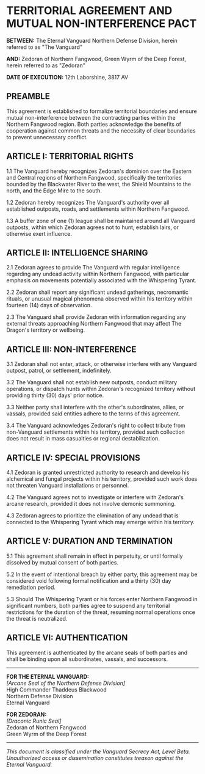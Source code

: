 # TERRITORIAL AGREEMENT AND MUTUAL NON-INTERFERENCE PACT

**BETWEEN:** The Eternal Vanguard Northern Defense Division, herein referred to as "The Vanguard"

**AND:** Zedoran of Northern Fangwood, Green Wyrm of the Deep Forest, herein referred to as "Zedoran"

**DATE OF EXECUTION:** 12th Laborshine, 3817 AV

## PREAMBLE

This agreement is established to formalize territorial boundaries and ensure mutual non-interference between the contracting parties within the Northern Fangwood region. Both parties acknowledge the benefits of cooperation against common threats and the necessity of clear boundaries to prevent unnecessary conflict.

## ARTICLE I: TERRITORIAL RIGHTS

1.1 The Vanguard hereby recognizes Zedoran's dominion over the Eastern and Central regions of Northern Fangwood, specifically the territories bounded by the Blackwater River to the west, the Shield Mountains to the north, and the Edge Mire to the south.

1.2 Zedoran hereby recognizes The Vanguard's authority over all established outposts, roads, and settlements within Northern Fangwood.

1.3 A buffer zone of one (1) league shall be maintained around all Vanguard outposts, within which Zedoran agrees not to hunt, establish lairs, or otherwise exert influence.

## ARTICLE II: INTELLIGENCE SHARING

2.1 Zedoran agrees to provide The Vanguard with regular intelligence regarding any undead activity within Northern Fangwood, with particular emphasis on movements potentially associated with the Whispering Tyrant.

2.2 Zedoran shall report any significant undead gatherings, necromantic rituals, or unusual magical phenomena observed within his territory within fourteen (14) days of observation.

2.3 The Vanguard shall provide Zedoran with information regarding any external threats approaching Northern Fangwood that may affect The Dragon's territory or wellbeing.

## ARTICLE III: NON-INTERFERENCE

3.1 Zedoran shall not enter, attack, or otherwise interfere with any Vanguard outpost, patrol, or settlement, indefinitely.

3.2 The Vanguard shall not establish new outposts, conduct military operations, or dispatch hunts within Zedoran's recognized territory without providing thirty (30) days' prior notice.

3.3 Neither party shall interfere with the other's subordinates, allies, or vassals, provided said entities adhere to the terms of this agreement.

3.4 The Vanguard acknowledges Zedoran's right to collect tribute from non-Vanguard settlements within his territory, provided such collection does not result in mass casualties or regional destabilization.

## ARTICLE IV: SPECIAL PROVISIONS

4.1 Zedoran is granted unrestricted authority to research and develop his alchemical and fungal projects within his territory, provided such work does not threaten Vanguard installations or personnel.

4.2 The Vanguard agrees not to investigate or interfere with Zedoran's arcane research, provided it does not involve demonic summoning.

4.3 Zedoran agrees to prioritize the elimination of any undead that is connected to the Whispering Tyrant which may emerge within his territory.

## ARTICLE V: DURATION AND TERMINATION

5.1 This agreement shall remain in effect in perpetuity, or until formally dissolved by mutual consent of both parties.

5.2 In the event of intentional breach by either party, this agreement may be considered void following formal notification and a thirty (30) day remediation period.

5.3 Should The Whispering Tyrant or his forces enter Northern Fangwood in significant numbers, both parties agree to suspend any territorial restrictions for the duration of the threat, resuming normal operations once the threat is neutralized.

## ARTICLE VI: AUTHENTICATION

This agreement is authenticated by the arcane seals of both parties and shall be binding upon all subordinates, vassals, and successors.

---

**FOR THE ETERNAL VANGUARD:**  
*[Arcane Seal of the Northern Defense Division]*  
High Commander Thaddeus Blackwood  
Northern Defense Division  
Eternal Vanguard

**FOR ZEDORAN:**  
*[Draconic Runic Seal]*  
Zedoran of Northern Fangwood  
Green Wyrm of the Deep Forest

---

*This document is classified under the Vanguard Secrecy Act, Level Beta. Unauthorized access or dissemination constitutes treason against the Eternal Vanguard.*